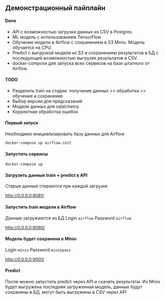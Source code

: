 ## Демонстрационный пайплайн

#### Done
- API с возможностью загрузки данных из CSV в Postgres.
- ML модель с использованием TensorFlow
- Обучение модели в Airflow с сохранением в S3 Minio. Модель обучается на CPU.
- Predict с выгрузкой модели из S3 и сохранением результатов в БД с последующей возможностью выгрузки результатов в CSV.
- docker-compose для запуска всех сервисов на базе штатного от Airflow.

#### TODO
- Разделить train на стадии: получение данных >> обработка >> обучение и сохранение
- Выбор версии для предсказаний
- Модели данных для sqlalchemy
- Корректная обработка ошибок

#### Первый запуск
Необходимо инициализировать базу данных для Airflow
```shell
docker-compose up airflow-init
```

#### Запустить сервисы
```shell
docker-compose up
```

#### Загрузить данные train + predict в API
Старые данные стираются при каждой загрузке

<http://0.0.0.0:8081/>


#### Запустить train модели в Airflow
Данные загружаются из БД
Login `airflow`
Password `airflow`

<http://0.0.0.0:8080/>


#### Модель будет сохранена в Minio
Login `minio`
Password `miniopass`

<http://0.0.0.0:9001/>


#### Predict
После можно запустить predict через API и скачать результаты. Из Minio будет выгружена последняя загруженная модель, 
данные будут сохранены в БД, могут быть выгружены в CSV через API
